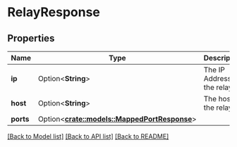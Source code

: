 # RelayResponse

## Properties

Name | Type | Description | Notes
------------ | ------------- | ------------- | -------------
**ip** | Option<**String**> | The IP Address of the relay | [optional]
**host** | Option<**String**> | The host of the relay | [optional]
**ports** | Option<[**crate::models::MappedPortResponse**](MappedPortResponse.md)> |  | [optional]

[[Back to Model list]](../README.md#documentation-for-models) [[Back to API list]](../README.md#documentation-for-api-endpoints) [[Back to README]](../README.md)



